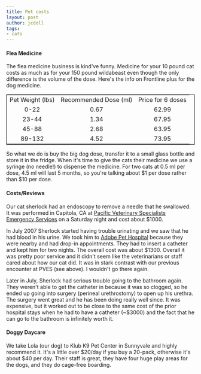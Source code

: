 ```yaml
---
title: Pet costs
layout: post
author: jcdoll
tags:
- cats
---
```


#### Flea Medicine

The flea medicine business is kind've funny. Medicine for your 10 pound cat costs as much as for your 150 pound wildabeast even though the only difference is the volume of the dose. Here's the info on Frontline plus for the dog medicine.
<table cellpadding="5" style="border: 1px solid #000000" >
<tr >

<td >Pet Weight (lbs)
</td>

<td >Recommended Dose (ml)
</td>

<td >Price for 6 doses
</td>
</tr>
<tr >

<td align="center" valign="middle" >0-22
</td>

<td align="center" valign="middle" >0.67
</td>

<td align="center" valign="middle" >62.99
</td>
</tr>
<tr >

<td align="center" valign="middle" >23-44
</td>

<td align="center" valign="middle" >1.34
</td>

<td align="center" valign="middle" >67.95
</td>
</tr>
<tr >

<td align="center" valign="middle" >45-88
</td>

<td align="center" valign="middle" >2.68
</td>

<td align="center" valign="middle" >63.95
</td>
</tr>
<tr >

<td align="center" valign="middle" >89-132
</td>

<td align="center" valign="middle" >4.52
</td>

<td align="center" valign="middle" >73.95
</td>
</tr>
</table>
So what we do is buy the big dog dose, transfer it to a small glass bottle and store it in the fridge. When it's time to give the cats their medicine we use a syringe (no needle!) to dispense the medicine. For two cats at 0.5 ml per dose, 4.5 ml will last 5 months, so you're talking about $1 per dose rather than $10 per dose.

#### Costs/Reviews

Our cat sherlock had an endoscopy to remove a needle that he swallowed. It was performed in Capitola, CA at [Pacific Veterinary Specialists Emergency Services](http://www.pvses.com/) on a Saturday night and cost about $1000.

In July 2007 Sherlock started having trouble urinating and we saw that he had blood in his urine. We took him to [Adobe Pet Hospital](http://www.adobe-animal.com/) because they were nearby and had drop-in appointments. They had to insert a catheter and kept him for two nights. The overall cost was about $1300. Overall it was pretty poor service and it didn't seem like the veterinarians or staff cared about how our cat did. It was in stark contrast with our previous encounter at PVES (see above). I wouldn't go there again.

Later in July, Sherlock had serious trouble going to the bathroom again. They weren't able to get the catheter in because it was so clogged, so he ended up going into surgery (perineal urethrostomy) to open up his urethra. The surgery went great and he has been doing really well since. It was expensive, but it worked out to be close to the same cost of the prior hospital stays when he had to have a catheter (~$3000) and the fact that he can go to the bathroom is infinitely worth it.

#### Doggy Daycare

We take Lola (our dog) to Klub K9 Pet Center in Sunnyvale and highly recommend it. It's a little over $20/day if you buy a 20-pack, otherwise it's about $40 per day. Their staff is great, they have four huge play areas for the dogs, and they do cage-free boarding.
